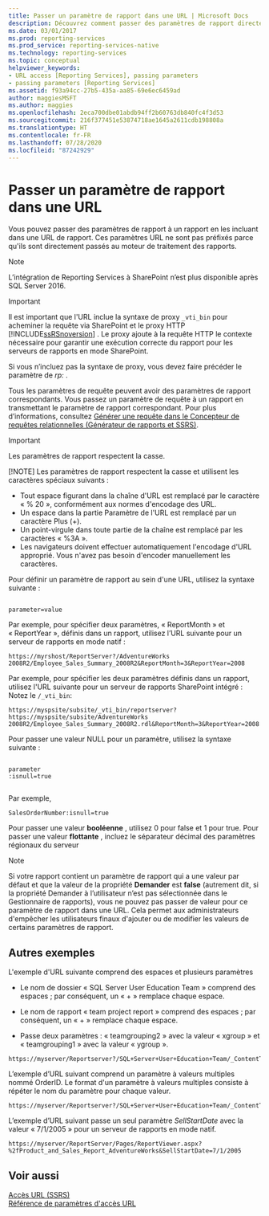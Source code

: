 ```yaml
---
title: Passer un paramètre de rapport dans une URL | Microsoft Docs
description: Découvrez comment passer des paramètres de rapport directement au moteur de traitement des rapports en les incluant dans une URL de rapport.
ms.date: 03/01/2017
ms.prod: reporting-services
ms.prod_service: reporting-services-native
ms.technology: reporting-services
ms.topic: conceptual
helpviewer_keywords:
- URL access [Reporting Services], passing parameters
- passing parameters [Reporting Services]
ms.assetid: f93a94cc-27b5-435a-aa85-69e6ec6459ad
author: maggiesMSFT
ms.author: maggies
ms.openlocfilehash: 2eca700dbe01abdb94ff2b60763db840fc4f3d53
ms.sourcegitcommit: 216f377451e53874718ae1645a2611cdb198808a
ms.translationtype: HT
ms.contentlocale: fr-FR
ms.lasthandoff: 07/28/2020
ms.locfileid: "87242929"
---
```

# <a name="pass-a-report-parameter-within-a-url"></a>Passer un paramètre de rapport dans une URL
  Vous pouvez passer des paramètres de rapport à un rapport en les incluant dans une URL de rapport. Ces paramètres URL ne sont pas préfixés parce qu'ils sont directement passés au moteur de traitement des rapports.  

> [!NOTE]
> L’intégration de Reporting Services à SharePoint n’est plus disponible après SQL Server 2016.
  
> [!IMPORTANT]  
>  Il est important que l'URL inclue la syntaxe de proxy `_vti_bin` pour acheminer la requête via SharePoint et le proxy HTTP [!INCLUDE[ssRSnoversion](../includes/ssrsnoversion-md.md)] . Le proxy ajoute à la requête HTTP le contexte nécessaire pour garantir une exécution correcte du rapport pour les serveurs de rapports en mode SharePoint.  
>   
>  Si vous n’incluez pas la syntaxe de proxy, vous devez faire précéder le paramètre de *rp:* .  
  
 Tous les paramètres de requête peuvent avoir des paramètres de rapport correspondants. Vous passez un paramètre de requête à un rapport en transmettant le paramètre de rapport correspondant. Pour plus d’informations, consultez [Générer une requête dans le Concepteur de requêtes relationnelles &#40;Générateur de rapports et SSRS&#41;](../reporting-services/report-data/build-a-query-in-the-relational-query-designer-report-builder-and-ssrs.md).  
  
> [!IMPORTANT]
>  Les paramètres de rapport respectent la casse.  
> 
> [!NOTE]
>  Les paramètres de rapport respectent la casse et utilisent les caractères spéciaux suivants :  
> 
>  -   Tout espace figurant dans la chaîne d'URL est remplacé par le caractère « % 20 », conformément aux normes d'encodage des URL.  
> -   Un espace dans la partie Paramètre de l'URL est remplacé par un caractère Plus (+).  
> -   Un point-virgule dans toute partie de la chaîne est remplacé par les caractères « %3A ».  
> -   Les navigateurs doivent effectuer automatiquement l'encodage d'URL approprié. Vous n'avez pas besoin d'encoder manuellement les caractères.  
  
 Pour définir un paramètre de rapport au sein d'une URL, utilisez la syntaxe suivante :  
  
```  
  
parameter=value  
```  
  
 Par exemple, pour spécifier deux paramètres, « ReportMonth » et « ReportYear », définis dans un rapport, utilisez l’URL suivante pour un serveur de rapports en mode natif :  
  
```  
https://myrshost/ReportServer?/AdventureWorks 2008R2/Employee_Sales_Summary_2008R2&ReportMonth=3&ReportYear=2008  
```  
  
 Par exemple, pour spécifier les deux paramètres définis dans un rapport, utilisez l'URL suivante pour un serveur de rapports SharePoint intégré : Notez le `/_vti_bin`:  
  
```  
https://myspsite/subsite/_vti_bin/reportserver?https://myspsite/subsite/AdventureWorks 2008R2/Employee_Sales_Summary_2008R2.rdl&ReportMonth=3&ReportYear=2008  
```  
  
 Pour passer une valeur NULL pour un paramètre, utilisez la syntaxe suivante :  
  
```  
  
parameter  
:isnull=true  
  
```  
  
 Par exemple,  
  
```  
SalesOrderNumber:isnull=true  
```  
  
 Pour passer une valeur **booléenne** , utilisez 0 pour false et 1 pour true. Pour passer une valeur **flottante** , incluez le séparateur décimal des paramètres régionaux du serveur  
  
> [!NOTE]  
>  Si votre rapport contient un paramètre de rapport qui a une valeur par défaut et que la valeur de la propriété **Demander** est **false** (autrement dit, si la propriété Demander à l’utilisateur n’est pas sélectionnée dans le Gestionnaire de rapports), vous ne pouvez pas passer de valeur pour ce paramètre de rapport dans une URL. Cela permet aux administrateurs d'empêcher les utilisateurs finaux d'ajouter ou de modifier les valeurs de certains paramètres de rapport.  
  
##  <a name="additional-examples"></a><a name="bkmk_examples"></a> Autres exemples  
 L'exemple d'URL suivante comprend des espaces et plusieurs paramètres  
  
-   Le nom de dossier « SQL Server User Education Team » comprend des espaces ; par conséquent, un « + » remplace chaque espace.  
  
-   Le nom de rapport « team project report » comprend des espaces ; par conséquent, un « + » remplace chaque espace.  
  
-   Passe deux paramètres : « teamgrouping2 » avec la valeur « xgroup » et « teamgrouping1 » avec la valeur « ygroup ».  
  
```  
https://myserver/Reportserver?/SQL+Server+User+Education+Team/_ContentTeams/folder123/team+project+report&teamgrouping2=xgroup&teamgrouping1=ygroup  
```  
  
 L’exemple d’URL suivant comprend un paramètre à valeurs multiples nommé OrderID. Le format d'un paramètre à valeurs multiples consiste à répéter le nom du paramètre pour chaque valeur.  
  
```  
https://myserver/Reportserver?/SQL+Server+User+Education+Team/_ContentTeams/folder123/team+project+report&teamgrouping2=xgroup&teamgrouping1=ygroup&OrderID=747&OrderID=787&OrderID=12  
```  
  
 L’exemple d’URL suivant passe un seul paramètre *SellStartDate* avec la valeur « 7/1/2005 » pour un serveur de rapports en mode natif.  
  
```  
https://myserver/ReportServer/Pages/ReportViewer.aspx?%2fProduct_and_Sales_Report_AdventureWorks&SellStartDate=7/1/2005  
```  
  
## <a name="see-also"></a>Voir aussi  
 [Accès URL &#40;SSRS&#41;](../reporting-services/url-access-ssrs.md)   
 [Référence de paramètres d'accès URL](../reporting-services/url-access-parameter-reference.md)  
  
  
